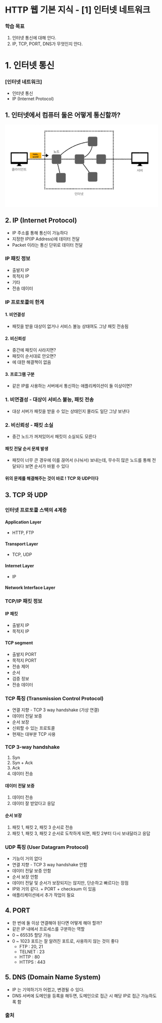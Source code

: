 # HTTP 웹 기본 지식 - [1] 인터넷 네트워크

### 학습 목표

1. 인터넷 통신에 대해 안다.
2. IP, TCP, PORT, DNS가 무엇인지 안다.



# 1. 인터넷 통신

### [인터넷 네트워크]

- 인터넷 통신
- IP (Internet Protocol)



## 1. 인터넷에서 컴퓨터 둘은 어떻게 통신할까?

<img src="image/internet.png" alt="image-20210725161122604" style="zoom:50%;" />  

## 2.  IP (Internet Protocol)

- IP 주소를 통해 통신이 가능하다 
- 지정한 IP(IP Address)에 데이터 전달
- Packet 이라는 통신 단위로 데이터 전달



### IP 패킷 정보

- 출발지 IP
- 목적지 IP
- 기타
- 전송 데이터



### IP 프로토콜의 한계

#### 1. 비연결성

- 패킷을 받을 대상이 없거나 서비스 불능 상태여도 그냥 패킷 전송됨

#### 2. 비신뢰성

- 중간에 패킷이 사라지면?
- 패킷이 순서대로 안오면?
- 에 대한 해결책이 없음

#### 3. 프로그램 구분

- 같은 IP를 사용하는 서버에서 통신하는 애플리케이션이 둘 이상이면?



### 1. 비연결성 - 대상이 서비스 불능, 패킷 전송

- 대상 서버가 패킷을 받을 수 있는 상태인지 몰라도 일단 그냥 보낸다



### 2. 비신뢰성 - 패킷 소실

- 중간 노드가 꺼져있어서 패킷이 소실되도 모른다

#### 패킷 전달 순서 문제 발생

- 패킷이 너무 큰 경우에 이를 끊어서 (나눠서)  보내는데, 무수히 많은 노드를 통해 전달되다 보면 순서가 바뀔 수 있다



#### 위의 문제를 해결해주는 것이 바로 ! TCP 와 UDP이다



## 3. TCP 와 UDP

### 인터넷 프로토콜 스택의 4계층

 #### Application Layer

- HTTP, FTP

#### Transport Layer

- TCP, UDP

#### Internet Layer

- IP

#### Network Interface Layer



### TCP/IP 패킷 정보

#### IP 패킷

- 출발지 IP
- 목적지 IP

#### TCP segment

- 출발지 PORT
- 목적지 PORT
- 전송 제어
- 순서
- 검증 정보
- 전송 데이터



### TCP 특징 (Transmission Control Protocol)

- 연결 지향 - TCP 3 way handshake (가상 연결)
- 데이터 전달 보증
- 순서 보장
- 신뢰할 수 있는 프로토콜
- 현재는 대부분 TCP 사용

### TCP 3-way handshake

1. Syn
2. Syn + Ack
3. Ack
4. 데이터 전송

#### 데이터 전달 보증

1. 데이터 전송
2. 데이터 잘 받았다고 응답

#### 순서 보장

1. 패킷 1, 패킷 2, 패킷 3 순서로 전송
2. 패킷 1, 패킷 3, 패킷 2 순서로 도착하게 되면, 패킷 2부터 다시 보내달라고 응답



### UDP 특징 (User Datagram Protocol)

- 기능이 거의 없다
- 연결 지향 - TCP 3 way handshake 안함
- 데이터 전달 보증 안함
- 순서 보장 안함
- 데이터 전달 및 순서가 보장되지는 않지만, 단순하고 빠르다는 장점
- IP와 거의 같다. + PORT + checksum 이 있음
- 애플리케이션에서 추가 작업이 필요



## 4. PORT

- 한 번에 둘 이상 연결해야 된다면 어떻게 해야 할까?
- 같은 IP 내에서 프로세스를 구분하는 역할
- 0 ~ 65535 할당 가능
- 0 ~ 1023 포트는 잘 알려진 포트로, 사용하지 않는 것이 좋다
  - FTP : 20, 21
  - TELNET : 23
  - HTTP : 80
  - HTTPS : 443



## 5. DNS (Domain Name System)

- IP 는 기억하기가 어렵고, 변경될 수 있다.
- DNS 서버에 도메인을 등록을 해두면, 도메인으로 접근 시 해당 IP로 접근 가능하도록 함



### 출처

[인프런  - 김영한님의 모든 개발자를 위한 HTTP 웹 기본 지식]: https://www.inflearn.com/course/http-%EC%9B%B9-%EB%84%A4%ED%8A%B8%EC%9B%8C%ED%81%AC/dashboard	"김영한님의 모든 개발자를 위한 HTTP 웹 기본 지식"

